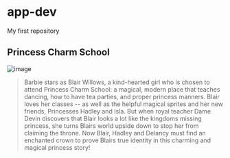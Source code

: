 # app-dev
My first repository
## Princess Charm School

![image](https://github.com/user-attachments/assets/0bba1e2b-9c18-4ee2-812e-5536d6c3d1d7)


> Barbie stars as Blair Willows, a kind-hearted girl who is chosen to attend Princess Charm School: a magical, modern place that teaches dancing, how to have tea parties, and proper princess manners. Blair loves her classes -- as well as the helpful magical sprites and her new friends, Princesses Hadley and Isla. But when royal teacher Dame Devin discovers that Blair looks a lot like the kingdoms missing princess, she turns Blairs world upside down to stop her from claiming the throne. Now Blair, Hadley and Delancy must find an enchanted crown to prove Blairs true identity in this charming and magical princess story!
